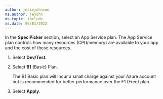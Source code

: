 ```yaml
---
author: jessmjohnson
ms.author: jejohn
ms.topic: include
ms.date: 06/01/2022
---
```


In the **Spec Picker** section, select an App Service plan. The App Service plan controls how many resources (CPU/memory) are available to your app and the cost of those resources.

1. Select **Dev/Test**.

1. Select **B1** (Basic) Plan.

    The B1 Basic plan will incur a small charge against your Azure account but is recommended for better performance over the F1 (Free) plan.

1. Select **Apply**.
